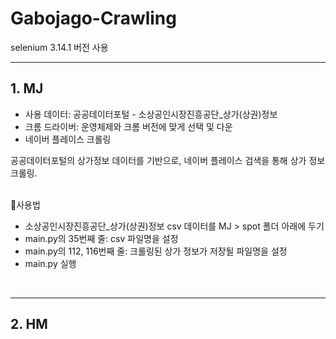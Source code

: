 # Gabojago-Crawling
selenium 3.14.1 버전 사용
***
## 1. MJ

- 사용 데이터: 공공데이터포털 - <a hfef=https://www.data.go.kr/data/15083033/fileData.do>소상공인시장진흥공단_상가(상권)정보</a>
- 크롬 드라이버: 운영체제와 크롬 버전에 맞게 선택 및 다운
- 네이버 플레이스 크롤링


공공데이터포털의 상가정보 데이터를 기반으로, 네이버 플레이스 검색을 통해 상가 정보 크롤링.

<br/>
🧐사용법

- <a hfef=https://www.data.go.kr/data/15083033/fileData.do>소상공인시장진흥공단_상가(상권)정보</a> csv 데이터를 MJ > spot 폴더 아래에 두기
- main.py의 35번째 줄: csv 파일명을 설정
- main.py의 112, 116번째 줄: 크롤링된 상가 정보가 저장될 파일명을 설정
- main.py 실행

<br/>

***
## 2. HM

